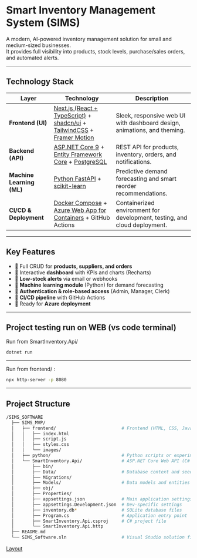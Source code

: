 # Smart Inventory Management System (SIMS)

A modern, AI-powered inventory management solution for small and medium-sized businesses.  
It provides full visibility into products, stock levels, purchase/sales orders, and automated alerts.

---

## Technology Stack

| Layer | Technology | Description |
|-------|-------------|-------------|
| **Frontend (UI)** | [Next.js (React + TypeScript)](https://nextjs.org/) + [shadcn/ui](https://ui.shadcn.com) + [TailwindCSS](https://tailwindcss.com) + [Framer Motion](https://www.framer.com/motion/) | Sleek, responsive web UI with dashboard design, animations, and theming. |
| **Backend (API)** | [ASP.NET Core 9](https://dotnet.microsoft.com/apps/aspnet) + [Entity Framework Core](https://learn.microsoft.com/en-us/ef/core/) + [PostgreSQL](https://www.postgresql.org/) | REST API for products, inventory, orders, and notifications. |
| **Machine Learning (ML)** | [Python FastAPI](https://fastapi.tiangolo.com/) + [scikit-learn](https://scikit-learn.org/stable/) | Predictive demand forecasting and smart reorder recommendations. |
| **CI/CD & Deployment** | [Docker Compose](https://docs.docker.com/compose/) + [Azure Web App for Containers](https://azure.microsoft.com/en-us/services/app-service/containers/) + GitHub Actions | Containerized environment for development, testing, and cloud deployment. |

---

## Key Features

- 🔹 Full CRUD for **products, suppliers, and orders**  
- 🔹 Interactive **dashboard** with KPIs and charts (Recharts)  
- 🔹 **Low-stock alerts** via email or webhooks  
- 🔹 **Machine learning module** (Python) for demand forecasting  
- 🔹 **Authentication & role-based access** (Admin, Manager, Clerk)  
- 🔹 **CI/CD pipeline** with GitHub Actions  
- 🔹 Ready for **Azure deployment**  

---
## Project testing run on WEB (vs code terminal)
Run from SmartInventory.Api/

```bash
dotnet run
```
---

Run from frontend/ :

```bash
npx http-server -p 8080
```
---

## Project Structure

```bash
/SIMS_SOFTWARE
  ├── SIMS_MVP/
  │   ├── frontend/                         # Frontend (HTML, CSS, JavaScript)
  │   │   ├── index.html
  │   │   ├── script.js
  │   │   ├── styles.css
  │   │   └── images/
  │   ├── python/                           # Python scripts or experiments
  │   └── SmartInventory.Api/               # ASP.NET Core Web API (C# backend)
  │       ├── bin/
  │       ├── Data/                         # Database context and seed data
  │       ├── Migrations/
  │       ├── Models/                       # Data models and entities
  │       ├── obj/
  │       ├── Properties/
  │       ├── appsettings.json              # Main application settings
  │       ├── appsettings.Development.json  # Dev-specific settings
  │       ├── inventory.db*                 # SQLite database files
  │       ├── Program.cs                    # Application entry point
  │       ├── SmartInventory.Api.csproj     # C# project file
  │       └── SmartInventory.Api.http
  ├── README.md
  └── SIMS_Software.sln                     # Visual Studio solution file
```

[Layout](/SIMS_MVP/images/Layout%20mock.jpg)